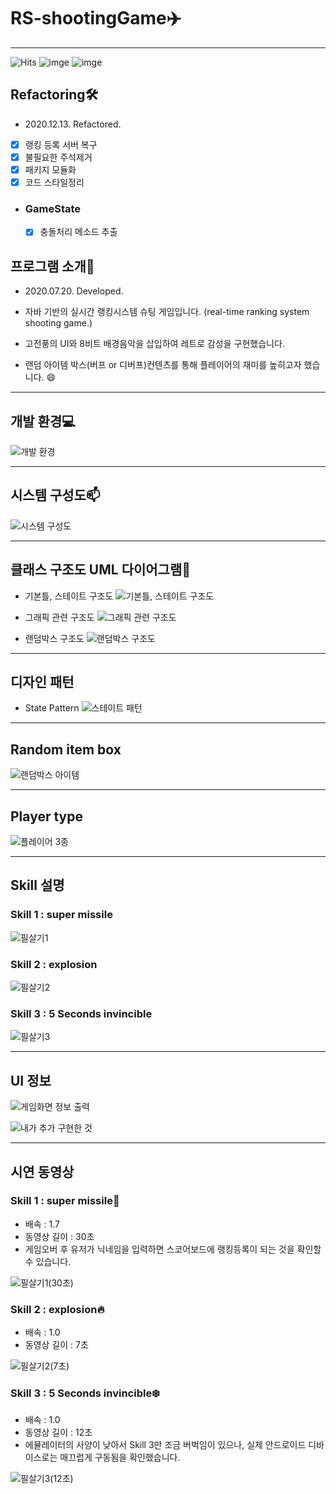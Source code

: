 # RS-shootingGame:airplane:

------

![Hits](https://hits.seeyoufarm.com/api/count/incr/badge.svg?url=https%3A%2F%2Fgithub.com%2Fmsmn1729%2FRS-shootingGame&count_bg=%2306A1F1&title_bg=%23555555&icon=iconify.svg&icon_color=%23FFFFFF&title=hits&edge_flat=false)
![imge](https://img.shields.io/badge/ProjectType-TeamProject-green)
![imge](https://img.shields.io/badge/Language-Java-yellow)

## Refactoring🛠
- 2020.12.13. Refactored.

- [x] 랭킹 등록 서버 복구
- [x] 불필요한 주석제거
- [x] 패키지 모듈화
- [x] 코드 스타일정리

- ### GameState
  - [x] 충돌처리 메소드 추출
  
## 프로그램 소개:memo:
- 2020.07.20. Developed.

- 자바 기반의 실시간 랭킹시스템 슈팅 게임입니다. (real-time ranking system shooting game.)

- 고전풍의 UI와 8비트 배경음악을 삽입하여 레트로 감성을 구현했습니다.

- 랜덤 아이템 박스(버프 or 디버프)컨텐츠를 통해 플레이어의 재미를 높히고자 했습니다. :smile:

------

## 개발 환경:computer:
![개발 환경](https://user-images.githubusercontent.com/59201008/95119599-28b71a80-0787-11eb-8f94-214e1cea63ec.png)

------

## 시스템 구성도:mailbox:
![시스템 구성도](https://user-images.githubusercontent.com/59201008/95119680-50a67e00-0787-11eb-8528-5d6b2d348550.png)

------

## 클래스 구조도 UML 다이어그램:notebook_with_decorative_cover:
- 기본틀, 스테이트 구조도
![기본틀, 스테이트 구조도](https://user-images.githubusercontent.com/59201008/95118834-e80ad180-0785-11eb-88f3-53690fbcb5fb.png)

- 그래픽 관련 구조도
![그래픽 관련 구조도](https://user-images.githubusercontent.com/59201008/95118891-053fa000-0786-11eb-9be8-de6e022d2d7a.png)

- 랜덤박스 구조도
![랜덤박스 구조도](https://user-images.githubusercontent.com/59201008/95118931-17214300-0786-11eb-9f40-bef32ca0cba2.png)

------

## 디자인 패턴
- State Pattern
![스테이트 패턴](https://user-images.githubusercontent.com/59201008/95119231-99116c00-0786-11eb-8386-ceb2baed78b5.png)

------

## Random item box
![랜덤박스 아이템](https://user-images.githubusercontent.com/59201008/95119814-8ba8b180-0787-11eb-8de8-a5ec3ad1d662.png)

------

## Player type
![플레이어 3종](https://user-images.githubusercontent.com/59201008/95119858-9bc09100-0787-11eb-8dbd-10a97cc062cc.png)

------

## Skill 설명
### Skill 1 : super missile

![필살기1](https://user-images.githubusercontent.com/59201008/95120024-dcb8a580-0787-11eb-8383-3c512088cda7.png)

### Skill 2 : explosion

![필살기2](https://user-images.githubusercontent.com/59201008/95120040-e4784a00-0787-11eb-8cfd-336e6844aec3.png)

### Skill 3 : 5 Seconds invincible

![필살기3](https://user-images.githubusercontent.com/59201008/95120056-e9d59480-0787-11eb-8c7d-08594de798c9.png)

------

## UI 정보
![게임화면 정보 출력](https://user-images.githubusercontent.com/59201008/95120110-007beb80-0788-11eb-97a4-b1aba80daa73.png)

![내가 추가 구현한 것](https://user-images.githubusercontent.com/59201008/95119253-a4649780-0786-11eb-8ac4-69c94b48854c.png)

------

## 시연 동영상
### Skill 1 : super missile:rocket:
- 배속 : 1.7
- 동영상 길이 : 30초
- 게임오버 후 유저가 닉네임을 입력하면 스코어보드에 랭킹등록이 되는 것을 확인할 수 있습니다. 

![필살기1(30초)](https://user-images.githubusercontent.com/59201008/95127713-6621a500-0793-11eb-9377-3bc6e6a1f906.gif)


### Skill 2 : explosion:fire:
- 배속 : 1.0
- 동영상 길이 : 7초

![필살기2(7초)](https://user-images.githubusercontent.com/59201008/95126959-37ef9580-0792-11eb-966c-17044383f52e.gif)

### Skill 3 : 5 Seconds invincible:snowflake:
- 배속 : 1.0
- 동영상 길이 : 12초
- 에뮬레이터의 사양이 낮아서 Skill 3만 조금 버벅임이 있으나, 실제 안드로이드 디바이스로는 매끄럽게 구동됨을 확인했습니다.

![필살기3(12초)](https://user-images.githubusercontent.com/59201008/95128182-024bac00-0794-11eb-9d1d-62c4f6346cdd.gif)

